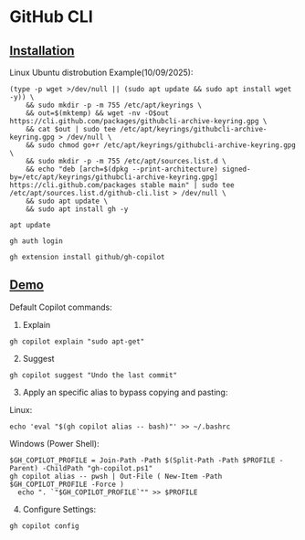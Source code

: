 # GitHub CLI

## [Installation](https://docs.github.com/en/copilot/how-tos/set-up/install-copilot-in-the-cli)

Linux Ubuntu distrobution Example(10/09/2025):

```
(type -p wget >/dev/null || (sudo apt update && sudo apt install wget -y)) \
	&& sudo mkdir -p -m 755 /etc/apt/keyrings \
	&& out=$(mktemp) && wget -nv -O$out https://cli.github.com/packages/githubcli-archive-keyring.gpg \
	&& cat $out | sudo tee /etc/apt/keyrings/githubcli-archive-keyring.gpg > /dev/null \
	&& sudo chmod go+r /etc/apt/keyrings/githubcli-archive-keyring.gpg \
	&& sudo mkdir -p -m 755 /etc/apt/sources.list.d \
	&& echo "deb [arch=$(dpkg --print-architecture) signed-by=/etc/apt/keyrings/githubcli-archive-keyring.gpg] https://cli.github.com/packages stable main" | sudo tee /etc/apt/sources.list.d/github-cli.list > /dev/null \
	&& sudo apt update \
	&& sudo apt install gh -y
```

```shell
apt update
```

```shell
gh auth login
```

```shell
gh extension install github/gh-copilot
```

## [Demo](https://learn.microsoft.com/en-us/training/modules/github-copilot-across-environments/5-git-hub-copilot-for-the-command-line?ns-enrollment-type=learningpath&ns-enrollment-id=learn.github-copilot)

Default Copilot commands:

1. Explain

```shell
gh copilot explain "sudo apt-get"
```
2. Suggest

```shell
gh copilot suggest "Undo the last commit"
```

3. Apply an specific alias to bypass copying and pasting:

Linux:

```shell
echo 'eval "$(gh copilot alias -- bash)"' >> ~/.bashrc
```

Windows (Power Shell):

```shell
$GH_COPILOT_PROFILE = Join-Path -Path $(Split-Path -Path $PROFILE -Parent) -ChildPath "gh-copilot.ps1"
gh copilot alias -- pwsh | Out-File ( New-Item -Path $GH_COPILOT_PROFILE -Force )
  echo ". `"$GH_COPILOT_PROFILE`"" >> $PROFILE
```

4. Configure Settings:

```shell
gh copilot config
```
